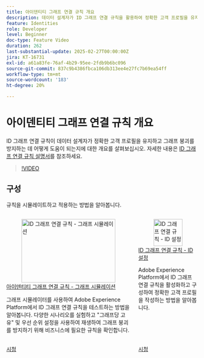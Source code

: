 ```yaml
---
title: 아이덴티티 그래프 연결 규칙 개요
description: 데이터 설계자가 ID 그래프 연결 규칙을 활용하여 정확한 고객 프로필을 유지하고 그래프 붕괴를 방지하는 방법에 대한 개요를 살펴봅니다.
feature: Identities
role: Developer
level: Beginner
doc-type: Feature Video
duration: 262
last-substantial-update: 2025-02-27T00:00:00Z
jira: KT-16731
exl-id: a61a83fe-76af-4b29-95ee-2fdb9b6bc096
source-git-commit: 837c9b4386fbca106db313ee4e27fc7b69ea54ff
workflow-type: tm+mt
source-wordcount: '183'
ht-degree: 20%

---
```


# 아이덴티티 그래프 연결 규칙 개요

ID 그래프 연결 규칙이 데이터 설계자가 정확한 고객 프로필을 유지하고 그래프 붕괴를 방지하는 데 어떻게 도움이 되는지에 대한 개요를 살펴보십시오. 자세한 내용은 [ID 그래프 연결 규칙 설명서](https://experienceleague.adobe.com/ko/docs/experience-platform/identity/features/identity-graph-linking-rules/overview)를 참조하세요.

>[!VIDEO](https://video.tv.adobe.com/v/3448279/?learn=on&enablevpops&captions=kor)

## 구성

규칙을 시뮬레이트하고 적용하는 방법을 알아봅니다.

<!-- CARDS
* graph-simulation.md
* identity-settings.md
-->
<!-- START CARDS HTML - DO NOT MODIFY BY HAND -->
<div class="columns">
    <div class="column is-half-tablet is-half-desktop is-one-third-widescreen" aria-label="Identity graph linking rules - Graph Simulation">
        <div class="card" style="height: 100%; display: flex; flex-direction: column; height: 100%;">
            <div class="card-image">
                <figure class="image x-is-16by9">
                    <a href="graph-simulation.md" title="ID 그래프 연결 규칙 - 그래프 시뮬레이션" target="_blank" rel="referrer">
                        <img class="is-bordered-r-small" src="https://video.tv.adobe.com/v/3444050/?format=jpeg&nocache=1747355376342&captions=kor" alt="ID 그래프 연결 규칙 - 그래프 시뮬레이션"
                             style="width: 100%; aspect-ratio: 16 / 9; object-fit: cover; overflow: hidden; display: block; margin: auto;">
                    </a>
                </figure>
            </div>
            <div class="card-content is-padded-small" style="display: flex; flex-direction: column; flex-grow: 1; justify-content: space-between;">
                <div class="top-card-content">
                    <p class="headline is-size-6 has-text-weight-bold">
                        <a href="graph-simulation.md" target="_blank" rel="referrer" title="ID 그래프 연결 규칙 - 그래프 시뮬레이션">아이덴티티 그래프 연결 규칙 - 그래프 시뮬레이션</a>
                    </p>
                    <p class="is-size-6">그래프 시뮬레이터를 사용하여 Adobe Experience Platform에서 ID 그래프 연결 규칙을 테스트하는 방법을 알아봅니다. 다양한 시나리오를 실험하고 "그래프당 고유" 및 우선 순위 설정을 사용하여 재생하여 그래프 붕괴를 방지하기 위해 비즈니스에 필요한 규칙을 확인합니다.</p>
                </div>
                <a href="graph-simulation.md" target="_blank" rel="referrer" class="spectrum-Button spectrum-Button--outline spectrum-Button--primary spectrum-Button--sizeM" style="align-self: flex-start; margin-top: 1rem;">
                    <span class="spectrum-Button-label has-no-wrap has-text-weight-bold">시청</span>
                </a>
            </div>
        </div>
    </div>
    <div class="column is-half-tablet is-half-desktop is-one-third-widescreen" aria-label="Identity graph linking rules - Identity settings">
        <div class="card" style="height: 100%; display: flex; flex-direction: column; height: 100%;">
            <div class="card-image">
                <figure class="image x-is-16by9">
                    <a href="identity-settings.md" title="ID 그래프 연결 규칙 - ID 설정" target="_blank" rel="referrer">
                        <img class="is-bordered-r-small" src="https://video.tv.adobe.com/v/3458487/?format=jpeg&nocache=1747355376336" alt="ID 그래프 연결 규칙 - ID 설정"
                             style="width: 100%; aspect-ratio: 16 / 9; object-fit: cover; overflow: hidden; display: block; margin: auto;">
                    </a>
                </figure>
            </div>
            <div class="card-content is-padded-small" style="display: flex; flex-direction: column; flex-grow: 1; justify-content: space-between;">
                <div class="top-card-content">
                    <p class="headline is-size-6 has-text-weight-bold">
                        <a href="identity-settings.md" target="_blank" rel="referrer" title="ID 그래프 연결 규칙 - ID 설정">ID 그래프 연결 규칙 - ID 설정</a>
                    </p>
                    <p class="is-size-6">Adobe Experience Platform에서 ID 그래프 연결 규칙을 활성화하고 구성하여 정확한 고객 프로필을 작성하는 방법을 알아봅니다.</p>
                </div>
                <a href="identity-settings.md" target="_blank" rel="referrer" class="spectrum-Button spectrum-Button--outline spectrum-Button--primary spectrum-Button--sizeM" style="align-self: flex-start; margin-top: 1rem;">
                    <span class="spectrum-Button-label has-no-wrap has-text-weight-bold">시청</span>
                </a>
            </div>
        </div>
    </div>
</div>
<!-- END CARDS HTML - DO NOT MODIFY BY HAND -->
